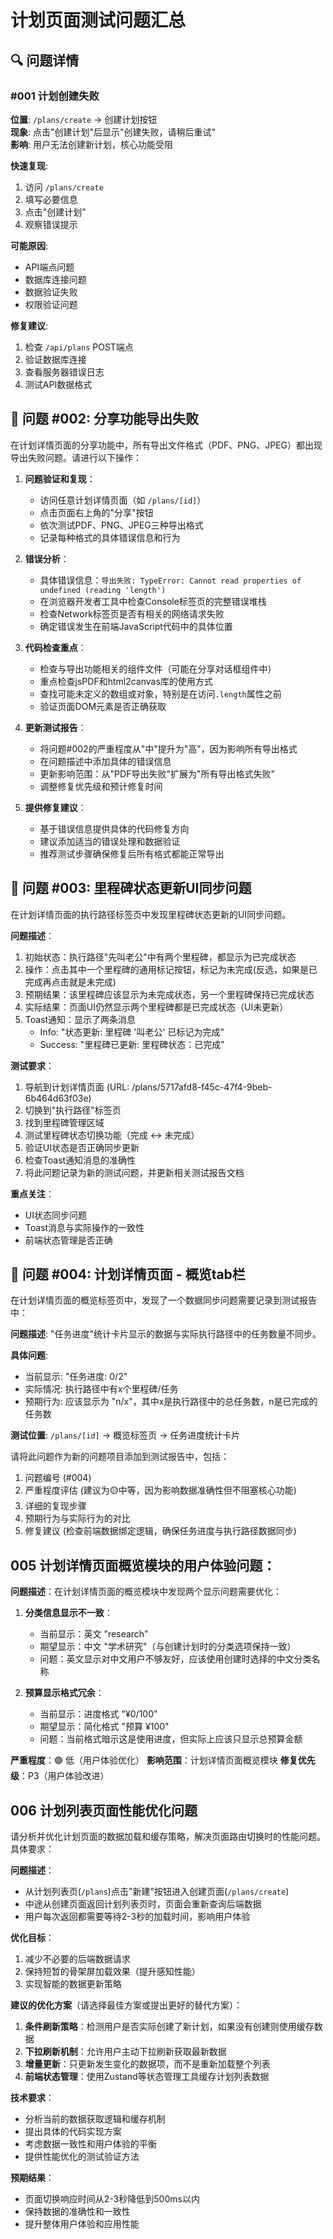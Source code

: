 # 计划页面测试问题汇总

## 🔍 问题详情

### #001 计划创建失败

**位置**: `/plans/create` → 创建计划按钮  
**现象**: 点击"创建计划"后显示"创建失败，请稍后重试"  
**影响**: 用户无法创建新计划，核心功能受阻  

**快速复现**:
1. 访问 `/plans/create`
2. 填写必要信息
3. 点击"创建计划"
4. 观察错误提示

**可能原因**:
- API端点问题
- 数据库连接问题  
- 数据验证失败
- 权限验证问题

**修复建议**:
1. 检查 `/api/plans` POST端点
2. 验证数据库连接
3. 查看服务器错误日志
4. 测试API数据格式

## 🚨 问题 #002: 分享功能导出失败
在计划详情页面的分享功能中，所有导出文件格式（PDF、PNG、JPEG）都出现导出失败问题。请进行以下操作：

1. **问题验证和复现**：
   - 访问任意计划详情页面（如 `/plans/[id]`）
   - 点击页面右上角的"分享"按钮
   - 依次测试PDF、PNG、JPEG三种导出格式
   - 记录每种格式的具体错误信息和行为

2. **错误分析**：
   - 具体错误信息：`导出失败: TypeError: Cannot read properties of undefined (reading 'length')`
   - 在浏览器开发者工具中检查Console标签页的完整错误堆栈
   - 检查Network标签页是否有相关的网络请求失败
   - 确定错误发生在前端JavaScript代码中的具体位置

3. **代码检查重点**：
   - 检查与导出功能相关的组件文件（可能在分享对话框组件中）
   - 重点检查jsPDF和html2canvas库的使用方式
   - 查找可能未定义的数组或对象，特别是在访问`.length`属性之前
   - 验证页面DOM元素是否正确获取

4. **更新测试报告**：
   - 将问题#002的严重程度从"中"提升为"高"，因为影响所有导出格式
   - 在问题描述中添加具体的错误信息
   - 更新影响范围：从"PDF导出失败"扩展为"所有导出格式失败"
   - 调整修复优先级和预计修复时间

5. **提供修复建议**：
   - 基于错误信息提供具体的代码修复方向
   - 建议添加适当的错误处理和数据验证
   - 推荐测试步骤确保修复后所有格式都能正常导出

## 🚨 问题 #003: 里程碑状态更新UI同步问题

在计划详情页面的执行路径标签页中发现里程碑状态更新的UI同步问题。

**问题描述**：
1. 初始状态：执行路径"先叫老公"中有两个里程碑，都显示为已完成状态
2. 操作：点击其中一个里程碑的通用标记按钮，标记为未完成(反选，如果是已完成再点击就是未完成)
3. 预期结果：该里程碑应该显示为未完成状态，另一个里程碑保持已完成状态
4. 实际结果：页面UI仍然显示两个里程碑都是已完成状态（UI未更新）
5. Toast通知：显示了两条消息
   - Info: "状态更新: 里程碑 '叫老公' 已标记为完成"
   - Success: "里程碑已更新: 里程碑状态：已完成"

**测试要求**：
1. 导航到计划详情页面 (URL: /plans/5717afd8-f45c-47f4-9beb-6b464d63f03e)
2. 切换到"执行路径"标签页
3. 找到里程碑管理区域
4. 测试里程碑状态切换功能（完成 ↔ 未完成）
5. 验证UI状态是否正确同步更新
6. 检查Toast通知消息的准确性
7. 将此问题记录为新的测试问题，并更新相关测试报告文档

**重点关注**：
- UI状态同步问题
- Toast消息与实际操作的一致性
- 前端状态管理是否正确

## 🚨 问题 #004: 计划详情页面 - 概览tab栏
在计划详情页面的概览标签页中，发现了一个数据同步问题需要记录到测试报告中：

**问题描述**: "任务进度"统计卡片显示的数据与实际执行路径中的任务数量不同步。

**具体问题**: 
- 当前显示: "任务进度: 0/2"
- 实际情况: 执行路径中有x个里程碑/任务
- 预期行为: 应该显示为 "n/x"，其中x是执行路径中的总任务数，n是已完成的任务数

**测试位置**: `/plans/[id]` → 概览标签页 → 任务进度统计卡片

请将此问题作为新的问题项目添加到测试报告中，包括：
1. 问题编号 (#004)
2. 严重程度评估 (建议为🟡中等，因为影响数据准确性但不阻塞核心功能)
3. 详细的复现步骤
4. 预期行为与实际行为的对比
5. 修复建议 (检查前端数据绑定逻辑，确保任务进度与执行路径数据同步)


## 005 计划详情页面概览模块的用户体验问题：

**问题描述**：在计划详情页面的概览模块中发现两个显示问题需要优化：

1. **分类信息显示不一致**：
   - 当前显示：英文 "research" 
   - 期望显示：中文 "学术研究"（与创建计划时的分类选项保持一致）
   - 问题：英文显示对中文用户不够友好，应该使用创建时选择的中文分类名称

2. **预算显示格式冗余**：
   - 当前显示：进度格式 "¥0/100"
   - 期望显示：简化格式 "预算 ¥100"
   - 问题：当前格式暗示这是使用进度，但实际上应该只显示总预算金额

**严重程度**：🟢 低（用户体验优化）
**影响范围**：计划详情页面概览模块
**修复优先级**：P3（用户体验改进）

## 006 计划列表页面性能优化问题 

请分析并优化计划页面的数据加载和缓存策略，解决页面路由切换时的性能问题。具体要求：

**问题描述**：
- 从计划列表页(`/plans`)点击"新建"按钮进入创建页面(`/plans/create`)
- 中途从创建页面返回计划列表页时，页面会重新查询后端数据
- 用户每次返回都需要等待2-3秒的加载时间，影响用户体验

**优化目标**：
1. 减少不必要的后端数据请求
2. 保持短暂的骨架屏加载效果（提升感知性能）
3. 实现智能的数据更新策略

**建议的优化方案**（请选择最佳方案或提出更好的替代方案）：
1. **条件刷新策略**：检测用户是否实际创建了新计划，如果没有创建则使用缓存数据
2. **下拉刷新机制**：允许用户主动下拉刷新获取最新数据
3. **增量更新**：只更新发生变化的数据项，而不是重新加载整个列表
4. **前端状态管理**：使用Zustand等状态管理工具缓存计划列表数据

**技术要求**：
- 分析当前的数据获取逻辑和缓存机制
- 提出具体的代码实现方案
- 考虑数据一致性和用户体验的平衡
- 提供性能优化的测试验证方法

**预期结果**：
- 页面切换响应时间从2-3秒降低到500ms以内
- 保持数据的准确性和一致性
- 提升整体用户体验和应用性能

